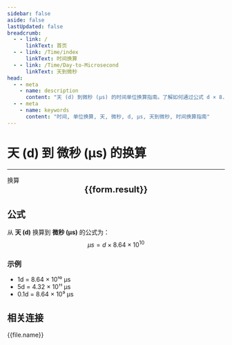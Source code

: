```yaml
---
sidebar: false
aside: false
lastUpdated: false
breadcrumb:
  - - link: /
      linkText: 首页
  - - link: /Time/index
      linkText: 时间换算
  - - link: /Time/Day-to-Microsecond
      linkText: 天到微秒
head:
  - - meta
    - name: description
      content: "天 (d) 到微秒 (μs) 的时间单位换算指南。了解如何通过公式 d × 8.64 × 10¹⁰ 换算为微秒。"
  - - meta
    - name: keywords
      content: "时间, 单位换算, 天, 微秒, d, μs, 天到微秒, 时间换算指南"
---
```

# 天 (d) 到 微秒 (μs) 的换算

---
<script setup>
import { onMounted, reactive, inject, ref } from 'vue'
import { NButton,NForm ,NFormItem,NInput,NInputNumber,NSelect,NCard,useMessage,NGrid ,NGi  } from 'naive-ui'
import { defineClientComponent } from 'vitepress'
import { Time } from '../../files';

const convert = inject('convert')

const form = reactive({
  number: null,
  result: '',
})

const convertHandler = () => {
  if (form.number !== null && !isNaN(form.number)) {
    const convertedValue = parseFloat(form.number) * 86400000000
    form.result = `${form.number}d = ${convertedValue.toFixed(0)}μs`
  } else {
    form.result = '请输入有效的数值。'
  }
}
</script>

<n-form size="large" :model="form">
  <n-form-item label="天 (d)">
    <n-input-number v-model:value="form.number" placeholder="输入天" style="width: 100%" />
  </n-form-item>
  <n-form-item>
    <n-button type="info" @click="convertHandler" block>换算</n-button>
  </n-form-item>
</n-form>

<n-card  embedded :bordered="false" hoverable>
  <div  style="text-align:center;font-size:20px;">
    <strong>{{form.result}}</strong>
  </div>
</n-card>

## 公式

从 **天 (d)** 换算到 **微秒 (μs)** 的公式为：
$$ \mu s = d \times 8.64 \times 10^{10} $$

### 示例
- 1d = 8.64 × 10¹⁰ μs
- 5d = 4.32 × 10¹¹ μs
- 0.1d = 8.64 × 10⁹ μs
## 相关连接
<n-grid x-gap="12" :cols="2">
  <n-gi v-for="(file, index) in Time" :key="index">
    <n-button
      text
      tag="a"
      :href="file.path"
      type="info"
    >
      {{file.name}}
    </n-button>
  </n-gi>
</n-grid>